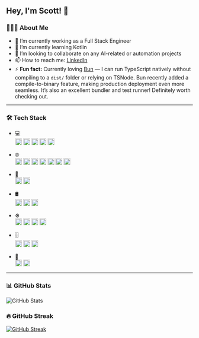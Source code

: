 <!-- 
Here are some ideas to get you started:
- 🔭 I’m currently working on ...
- 🌱 I’m currently learning ...
- 👯 I’m looking to collaborate on ...
- 🤔 I’m looking for help with ...
- 💬 Ask me about ...
- 📫 How to reach me: ...
- 😄 Pronouns: ...
-->

## Hey, I'm Scott! 👋 

<!-- This ✨ _special_ ✨ repository README.md appears on your GitHub profile -->

### 👨🏻‍💻 About Me

- 🔭 I’m currently working as a Full Stack Engineer  
- 🌱 I’m currently learning Kotlin  
- 👯 I’m looking to collaborate on any AI-related or automation projects  
- 📫 How to reach me: <a href="https://www.linkedin.com/in/scott88lee">LinkedIn</a>  
- ⚡ **Fun fact:** Currently loving <a href="https://bun.sh">Bun</a> — I can run TypeScript natively without compiling to a `dist/` folder or relying on TSNode. Bun recently added a compile-to-binary feature, making production deployment even more seamless. It’s also an excellent bundler and test runner! Definitely worth checking out.

---

### 🛠 Tech Stack

- 💻  
  <img height="18px" src="https://img.shields.io/badge/TypeScript-007ACC?style=for-the-badge&logo=typescript&logoColor=white" />
  <img height="18px" src="https://img.shields.io/badge/JavaScript-F7DF1E?style=for-the-badge&logo=javascript&logoColor=black" />
  <img height="18px" src="https://img.shields.io/badge/Node.js-43853D?style=for-the-badge&logo=node.js&logoColor=white" />
  <img height="18px" src="https://img.shields.io/badge/Java-ED8B00?style=for-the-badge&logo=openjdk&logoColor=white" />
  <img height="18px" src="https://img.shields.io/badge/Spring-6DB33F?style=for-the-badge&logo=spring&logoColor=white" />

- 🌐  
  <img height="18px" src="https://img.shields.io/badge/HTML5-E34F26?style=for-the-badge&logo=html5&logoColor=white" />
  <img height="18px" src="https://img.shields.io/badge/CSS3-1572B6?style=for-the-badge&logo=css3&logoColor=white" />
  <img height="18px" src="https://img.shields.io/badge/React-20232A?style=for-the-badge&logo=react&logoColor=61DAFB" />
  <img height="18px" src="https://img.shields.io/badge/React_Native-20232A?style=for-the-badge&logo=react&logoColor=61DAFB" />
  <img height="18px" src="https://img.shields.io/badge/styled--components-DB7093?style=for-the-badge&logo=styled-components&logoColor=white" />
  <img height="18px" src="https://img.shields.io/badge/eslint-3A33D1?style=for-the-badge&logo=eslint&logoColor=white" />
  <img height="18px" src="https://img.shields.io/badge/prettier-1A2C34?style=for-the-badge&logo=prettier&logoColor=F7BA3E" />

- 🧪  
  <img height="18px" src="https://img.shields.io/badge/jest-C21325?style=for-the-badge&logo=jest&logoColor=white" />
  <img height="18px" src="https://img.shields.io/badge/TestingLibrary-E33332?style=for-the-badge&logo=testing-library&logoColor=white" />

- 🛢  
  <img height="18px" src="https://img.shields.io/badge/MongoDB-4EA94B?style=for-the-badge&logo=mongodb&logoColor=white" />
  <img height="18px" src="https://img.shields.io/badge/MySQL-00000F?style=for-the-badge&logo=mysql&logoColor=white" />
  <img height="18px" src="https://img.shields.io/badge/PostgreSQL-316192?style=for-the-badge&logo=postgresql&logoColor=white" />

- ⚙️  
  <img height="18px" src="https://img.shields.io/badge/git-F05033?style=for-the-badge&logo=git&logoColor=white" />
  <img height="18px" src="https://img.shields.io/badge/github-121011?style=for-the-badge&logo=github&logoColor=white" />
  <img height="18px" src="https://img.shields.io/badge/bitbucket-0047B3?style=for-the-badge&logo=bitbucket&logoColor=white" />
  <img height="18px" src="https://img.shields.io/badge/gitlab-181717?style=for-the-badge&logo=gitlab&logoColor=white" />

- 🗄️  
  <img height="18px" src="https://img.shields.io/badge/Terraform-2C5263?style=for-the-badge&logo=terraform&logoColor=white" />
  <img height="18px" src="https://img.shields.io/badge/nginx-009639?style=for-the-badge&logo=nginx&logoColor=white" />
  <img height="18px" src="https://img.shields.io/badge/apache-D42029?style=for-the-badge&logo=apache&logoColor=white" />

- 🔧  
  <img height="18px" src="https://img.shields.io/badge/Visual_Studio_Code-0078D4?style=for-the-badge&logo=visual-studio-code&logoColor=white" />
  <img height="18px" src="https://img.shields.io/badge/Visual_Studio-5C2D91?style=for-the-badge&logo=visual-studio&logoColor=white" />

---

### 📊 GitHub Stats

![GitHub Stats](https://github-readme-stats.vercel.app/api?username=scott88lee&show_icons=true&theme=tokyonight)

### 🔥 GitHub Streak

[![GitHub Streak](https://streak-stats.demolab.com?user=scott88lee&theme=tokyonight)](https://git.io/streak-stats)
